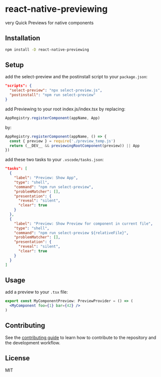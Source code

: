 # react-native-previewing

very Quick Previews for native components

## Installation

```sh
npm install -D react-native-previewing
```

## Setup

add the select-preview and the postinstall script to your `package.json`:

```json
"scripts": {
  "select-preview": "npx select-preview.js",
  "postinstall": "npm run select-preview"
}
```

add Previewing to your root index.js/index.tsx by replacing:

```js
AppRegistry.registerComponent(appName, App)
```

by:

```js
AppRegistry.registerComponent(appName, () => {
  const { preview } = require('./preview_temp.js')
  return (__DEV__ && previewingRootComponent(preview)) || App
})
```

add these two tasks to your `.vscode/tasks.json`:

```json
"tasks": [
  {
    "label": "Preview: Show App",
    "type": "shell",
    "command": "npm run select-preview",
    "problemMatcher": [],
    "presentation": {
      "reveal": "silent",
      "clear": true
    }
  },
  {
    "label": "Preview: Show Preview for component in current file",
    "type": "shell",
    "command": "npm run select-preview ${relativeFile}",
    "problemMatcher": [],
    "presentation": {
      "reveal": "silent",
      "clear": true
    }
  }
]
```

## Usage

add a preview to your `.tsx` file:

```jsx
export const MyComponentPreview: PreviewProvider = () => (
  <MyComponent foo={1} bar={42} />
)
```

## Contributing

See the [contributing guide](CONTRIBUTING.md) to learn how to contribute to the repository and the development workflow.

## License

MIT
